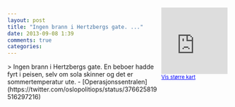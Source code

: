 ```yaml
---
layout: post
title: "Ingen brann i Hertzbergs gate. ..."
date: 2013-09-08 1:39
comments: true
categories: 
---
```

<div style="float:right; margin:5px; position:relative;top:-130px;"><iframe width="150" height="150" frameborder="0" scrolling="no" marginheight="0" marginwidth="0" src="http://maps.google.com/maps?q=Hertzbergs%20gate,+Oslo&hl=no&t=m&z=14&output=embed&iwloc=&"></iframe><br/><small><a href="http://maps.google.com/maps?q=Hertzbergs%20gate,+Oslo&hl=no&t=m&z=14&source=embed&iwloc=A" style="color:#0000FF;text-align:left" target="_new">Vis st&oslash;rre kart</a></small></div>
> Ingen brann i Hertzbergs gate. En beboer hadde fyrt i peisen, selv om sola skinner og det er sommertemperatur ute.
- [Operasjonssentralen](https://twitter.com/oslopolitiops/status/376625819516297216)
